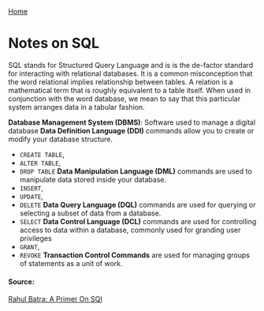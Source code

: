 [Home](../README.md)
# Notes on SQL

SQL stands for Structured Query Language and is is the de-factor standard for interacting with relational databases. It is a common misconception that the word relational implies relationship between tables. A relation is a mathematical term that is roughly equivalent to a table itself. When used in conjunction with the word database, we mean to say that this particular system arranges data in a tabular fashion.

**Database Management System (DBMS)**: Software used to manage a digital database
**Data Definition Language (DDl)** commands allow you to create or modify your database structure.
- `CREATE TABLE`, 
- `ALTER TABLE`, 
- `DROP TABLE` 
**Data Manipulation Language (DML)** commands are used to manipulate data stored inside your database.
- `INSERT`,
- `UPDATE`,
- `DELETE`
**Data Query Language (DQL)** commands are used for querying or selecting a subset of data from a database.
- `SELECT`
**Data Control Language (DCL)** commands are used for controlling access to data within a database, commonly used for granding user privileges
- `GRANT`,
- `REVOKE`
**Transaction Control Commands** are used for managing groups of statements as a unit of work.

#### Source: 
[Rahul Batra: A Primer On SQl](https://openlibra.com/en/book/download/a-primer-on-sql-3rd-edition)
